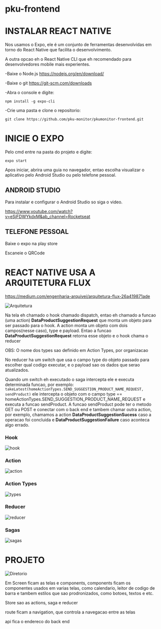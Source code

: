 # pku-frontend
# INSTALAR REACT NATIVE
Nos usamos o Expo, ele é um conjunto de ferramentas desenvolvidas em torno do React Native que facilita o desenvolvimento.

A outra opcao eh o React Native CLI que eh recomendado para desenvolvedores mobile mais experientes.

-Baixe o Node.js https://nodejs.org/en/download/

-Baixe o git https://git-scm.com/downloads

-Abra o console e digite:

```npm install -g expo-cli```


-Crie uma pasta e clone o repositorio:

``` git clone https://github.com/pku-monitor/pkumonitor-frontend.git ```


# INICIE O EXPO
Pelo cmd entre na pasta do projeto e digite:

 ``` expo start ```
 
Apos iniciar, abrira uma guia no navegador, entao escolha visualizar o aplicativo pelo Android Studio ou pelo telefone pessoal.

## ANDROID STUDIO

 Para instalar e configurar o Android Studio so siga o video.
 
 https://www.youtube.com/watch?v=eSjFDWYkdxM&ab_channel=Rocketseat
 
## TELEFONE PESSOAL

 Baixe o expo na play store
 
 Escaneie o QRCode 

# REACT NATIVE USA A ARQUITETURA FLUX

https://medium.com/engenharia-arquivei/arquitetura-flux-26a419871ade

![Arquitetura](https://github.com/EricAKPM/PKU/blob/gh-pages/imagensPKU/Arquitetura.png)

Na tela eh chamado o hook chamado dispatch, entao eh chamado a funcao (uma action) **DataProductSuggestionRequest** que monta um objeto para ser passado para o hook. A action monta um objeto com dois campos(nesse caso), type e payload. Entao a funcao **DataProductSuggestionRequest** retorna esse objeto e o hook chama o reducer

OBS: O nome dos types sao definido em Action Types, por organizacao

No reducer ha um switch que usa o campo type do objeto passado para escolher qual codigo executar, e o payload sao os dados que serao atualizados.

Quando um switch eh executado o saga intercepta ele e executa determinada funcao, por exemplo:
```takeLatest(homeActionTypes.SEND_SUGGESTION_PRODUCT_NAME_REQUEST, sendProduct)```
ele intercepta o objeto com o campo type == homeActionTypes.SEND_SUGGESTION_PRODUCT_NAME_REQUEST e executa a funcao sendProduct. A funcao sendProduct pode ter o metodo GET ou POST e conectar com o back end e tambem chamar outra action, por exemplo, chamamos a action **DataProductSuggestionSucess** caso a operacao foi concluida e **DataProductSuggestionFailure** caso aconteca algo errado.

### Hook
![hook](https://github.com/EricAKPM/PKU/blob/gh-pages/imagensPKU/hook.png)

### Action
![action](https://github.com/EricAKPM/PKU/blob/gh-pages/imagensPKU/action.png)

### Action Types
![types](https://github.com/EricAKPM/PKU/blob/gh-pages/imagensPKU/action%20types.png)

### Reducer
![reducer](https://github.com/EricAKPM/PKU/blob/gh-pages/imagensPKU/reducer.png)

### Sagas
![sagas](https://github.com/EricAKPM/PKU/blob/gh-pages/imagensPKU/sagas.png)

# PROJETO

![Diretorio](https://github.com/EricAKPM/PKU/blob/gh-pages/imagensPKU/Diretorio.png)

Em Screen ficam as telas e components, components ficam os componentes usados em varias telas, como calendario,  leitor de codigo de barra e tambem estilos que sao prodronizados, como botoes, textos e etc.

Store sao as actions, saga e reducer

route ficam a navigation, que controla a navegacao entre as telas

api fica o endereco do back end
